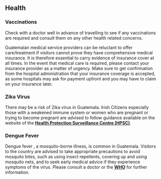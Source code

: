 ## Health

### **Vaccinations**

Check with a doctor well in advance of travelling to see if any vaccinations are required and consult them on any other health related concerns.

Guatemalan medical service providers can be reluctant to offer care/treatment if visitors cannot prove they have comprehensive medical insurance. It is therefore essential to carry evidence of insurance cover at all times. In the event that medical care is required, please contact your insurance provider as a matter of urgency. Make sure to get confirmation from the hospital administration that your insurance coverage is accepted, as some hospitals may ask for payment upfront and you may have to claim on your insurance later.

### **Zika Virus**

There may be a risk of Zika virus in Guatemala. Irish Citizens especially those with a weakened immune system or women who are pregnant or trying to become pregnant are advised to follow guidance available on the website of the [**Health Protection Surveillance Centre (HPSC)**](https://www.hpsc.ie/a-z/vectorborne/zika/).

### **Dengue Fever**

Dengue fever , a mosquito-borne illness, is common in Guatemala. Visitors to the country are advised to take appropriate precautions to avoid mosquito bites, such as using insect repellents, covering up and using mosquito nets, and to seek early medical advice if they experience symptoms of the virus. Please consult a doctor or the [**WHO**](https://www.who.int/news-room/fact-sheets/detail/dengue-and-severe-dengue#:~:text=Dengue%20is%20a%20viral%20infection,million%20infections%20occurring%20each%20year.) for further information.